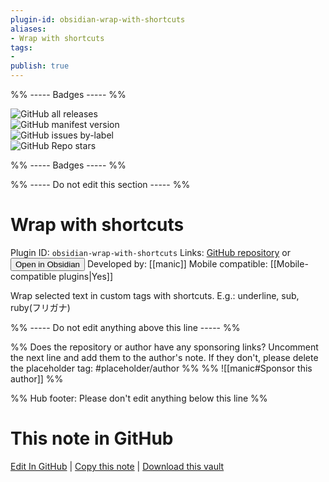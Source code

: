 ```yaml
---
plugin-id: obsidian-wrap-with-shortcuts
aliases:
- Wrap with shortcuts
tags: 
- 
publish: true
---
```


%% ----- Badges ----- %%

![GitHub all releases](https://img.shields.io/github/downloads/manic/obsidian-wrap-with-shortcuts/total?color=573E7A&logo=github&style=for-the-badge)   
![GitHub manifest version](https://img.shields.io/github/manifest-json/v/manic/obsidian-wrap-with-shortcuts?color=573E7A&logo=github&style=for-the-badge)   
![GitHub issues by-label](https://img.shields.io/github/issues/manic/obsidian-wrap-with-shortcuts/help%20wanted?color=573E7A&logo=github&style=for-the-badge)   
![GitHub Repo stars](https://img.shields.io/github/stars/manic/obsidian-wrap-with-shortcuts?color=573E7A&logo=github&style=for-the-badge)

%% ----- Badges ----- %%

%% ----- Do not edit this section ----- %%

# Wrap with shortcuts

Plugin ID: `obsidian-wrap-with-shortcuts`
Links: [GitHub repository](https://github.com/manic/obsidian-wrap-with-shortcuts) or [<button id=HH>Open in Obsidian</button>](obsidian://goto-plugin?id=obsidian-wrap-with-shortcuts)
Developed by: [[manic]]
Mobile compatible: [[Mobile-compatible plugins|Yes]]

Wrap selected text in custom tags with shortcuts. E.g.: underline, sub, ruby(フリガナ)

%% ----- Do not edit anything above this line ----- %% 

%% Does the repository or author have any sponsoring links? Uncomment the next line and add them to the author's note. If they don't, please delete the placeholder tag: #placeholder/author %%
%% ![[manic#Sponsor this author]] %%

%% Hub footer: Please don't edit anything below this line %%

# This note in GitHub

<span class="git-footer">[Edit In GitHub](https://github.dev/obsidian-community/obsidian-hub/blob/main/02%20-%20Community%20Expansions/02.05%20All%20Community%20Expansions/Plugins/obsidian-wrap-with-shortcuts.md "git-hub-edit-note") | [Copy this note](https://raw.githubusercontent.com/obsidian-community/obsidian-hub/main/02%20-%20Community%20Expansions/02.05%20All%20Community%20Expansions/Plugins/obsidian-wrap-with-shortcuts.md "git-hub-copy-note") | [Download this vault](https://github.com/obsidian-community/obsidian-hub/archive/refs/heads/main.zip "git-hub-download-vault") </span>